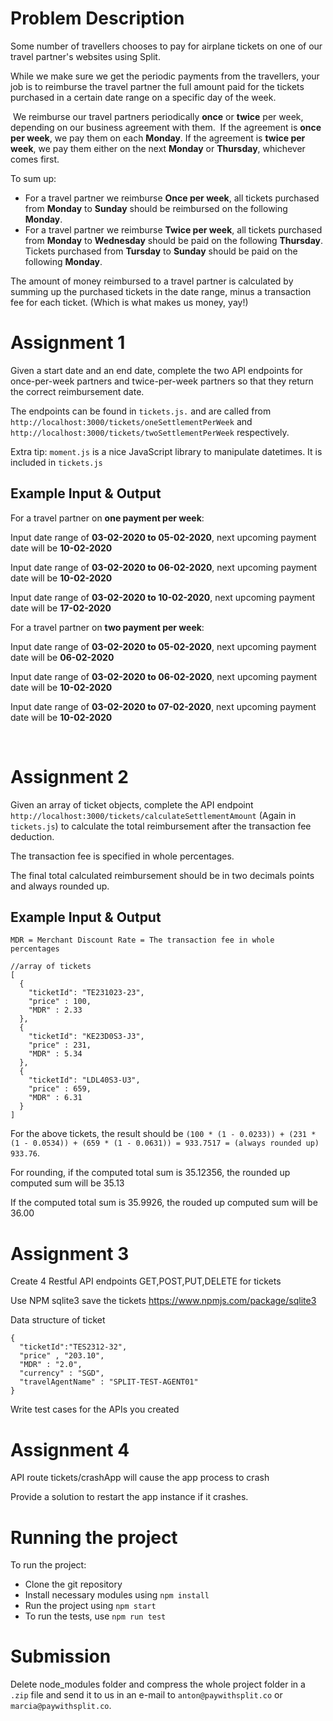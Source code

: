 # Problem Description

Some number of travellers  chooses to pay for airplane tickets on one of our travel partner's websites using Split.


While we make sure we get the periodic payments from the travellers, your job is to reimburse the travel partner the full amount paid for the tickets purchased in a certain date range on a specific day of the week.

​
We reimburse our travel partners periodically **once** or **twice** per week, depending on our business agreement with them.
​
If the agreement is **once per week**, we pay them on each **Monday**. If the agreement is **twice per week**, we pay them either on the next **Monday** or **Thursday**, whichever comes first.

To sum up:
  * For a travel partner we reimburse **Once per week**, all tickets purchased from **Monday** to **Sunday** should be reimbursed on the following **Monday**.
  * For a travel partner we reimburse **Twice per week**, all tickets purchased from **Monday** to **Wednesday** should be paid on the following **Thursday**. Tickets purchased from **Tursday** to **Sunday** should be paid on the following **Monday**.

The amount of money reimbursed to a travel partner is calculated by summing up the purchased tickets in the date range, minus a transaction fee for each ticket. (Which is what makes us money, yay!)
​
# Assignment 1
Given a start date and an end date, complete the two API endpoints for once-per-week partners and twice-per-week partners so that they return the correct reimbursement date. 

The endpoints can be found in `tickets.js.` and are called from `http://localhost:3000/tickets/oneSettlementPerWeek` and `http://localhost:3000/tickets/twoSettlementPerWeek` respectively.

Extra tip: `moment.js` is a nice JavaScript library to manipulate datetimes. It is included in `tickets.js`
​
## Example Input & Output
For a travel partner on **one payment per week**:

Input date range of **03-02-2020 to 05-02-2020**, next upcoming payment date will be **10-02-2020**

Input date range of **03-02-2020 to 06-02-2020**, next upcoming payment date will be **10-02-2020**

Input date range of **03-02-2020 to 10-02-2020**, next upcoming payment date will be **17-02-2020**


For a travel partner on **two payment per week**:

Input date range of **03-02-2020 to 05-02-2020**, next upcoming payment date will be **06-02-2020**

Input date range of **03-02-2020 to 06-02-2020**, next upcoming payment date will be **10-02-2020**

Input date range of **03-02-2020 to 07-02-2020**, next upcoming payment date will be **10-02-2020**

​

  
# Assignment 2
Given an array of ticket objects, complete the API endpoint `http://localhost:3000/tickets/calculateSettlementAmount` (Again in `tickets.js`) to calculate the total reimbursement after the transaction fee deduction. 

The transaction fee is specified in whole percentages.

The final total calculated reimbursement should be in two decimals points and always rounded up.

## Example Input & Output
`MDR = Merchant Discount Rate = The transaction fee in whole percentages`

``` 
//array of tickets 
[
  {
    "ticketId": "TE231023-23",
    "price" : 100,
    "MDR" : 2.33
  },
  {
    "ticketId": "KE23D0S3-J3",
    "price" : 231,
    "MDR" : 5.34
  },
  {
    "ticketId": "LDL40S3-U3",
    "price" : 659,
    "MDR" : 6.31 
  }
] 
``` 
For the above tickets, the result should be `(100 * (1 - 0.0233)) + (231 * (1 - 0.0534)) + (659 * (1 - 0.0631)) = 933.7517 = (always rounded up) 933.76`.

For rounding, if the computed total sum is 35.12356, the rounded up computed sum will be 35.13

If the computed total sum is 35.9926, the rouded up computed sum will be 36.00


# Assignment 3
Create 4 Restful API endpoints GET,POST,PUT,DELETE for tickets

Use NPM sqlite3 save the tickets https://www.npmjs.com/package/sqlite3

Data structure of ticket
```
{
  "ticketId":"TES2312-32",
  "price" , "203.10",
  "MDR" : "2.0",
  "currency" : "SGD",
  "travelAgentName" : "SPLIT-TEST-AGENT01"
}

```

Write test cases for the APIs you created

# Assignment 4

API route tickets/crashApp will cause the app process to crash

Provide a solution to restart the app instance if it crashes. 


# Running the project

To run the project:
  * Clone the git repository
  * Install necessary modules using `npm install`
  * Run the project using `npm start`
  * To run the tests, use `npm run test` 

# Submission
Delete node_modules folder and compress the whole project folder in a `.zip` file and send it to us in an e-mail to `anton@paywithsplit.co` or `marcia@paywithsplit.co`.

